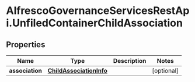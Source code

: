 # AlfrescoGovernanceServicesRestApi.UnfiledContainerChildAssociation

## Properties
Name | Type | Description | Notes
------------ | ------------- | ------------- | -------------
**association** | [**ChildAssociationInfo**](ChildAssociationInfo.md) |  | [optional] 


